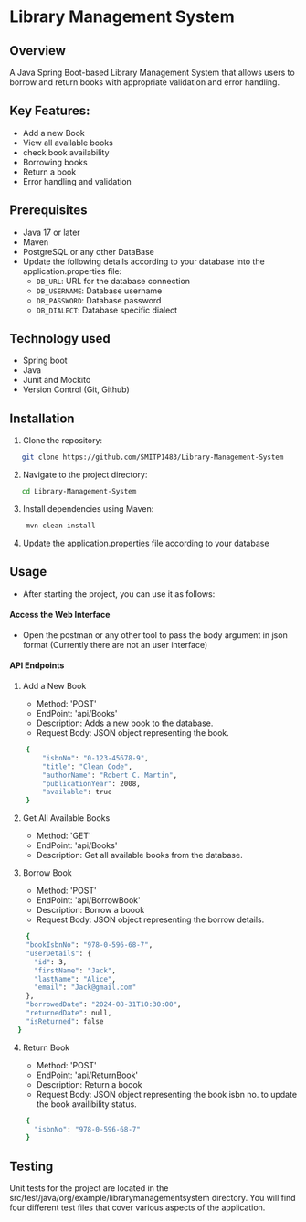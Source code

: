 # Library Management System

## Overview
A Java Spring Boot-based Library Management System that allows users to borrow and return books with appropriate validation and error handling.

## Key Features:
- Add a new Book
- View all available books
- check book availability
- Borrowing books
- Return a book
- Error handling and validation

## Prerequisites
- Java 17 or later
- Maven
- PostgreSQL or any other DataBase
- Update the following details according to your database into the application.properties file:
  - `DB_URL`: URL for the database connection
  - `DB_USERNAME`: Database username
  - `DB_PASSWORD`: Database password
  - `DB_DIALECT`: Database specific dialect

## Technology used
- Spring boot
- Java
- Junit and Mockito
- Version Control (Git, Github)

 ## Installation

 1. Clone the repository:
   ```bash
      git clone https://github.com/SMITP1483/Library-Management-System
```
2. Navigate to the project directory:
```bash
   cd Library-Management-System
```
3. Install dependencies using Maven:
``` bash
    mvn clean install
```
4. Update the application.properties file according to your database

## Usage

- After starting the project, you can use it as follows:

#### Access the Web Interface

- Open the postman or any other tool to pass the body argument in json format (Currently there are not an user interface)

#### API Endpoints

1. Add a New Book
   
   - Method: 'POST'
   - EndPoint: 'api/Books'
   - Description: Adds a new book to the database.
   - Request Body: JSON object representing the book.
``` bash
    {
        "isbnNo": "0-123-45678-9",
        "title": "Clean Code",
        "authorName": "Robert C. Martin",
        "publicationYear": 2008,
        "available": true
    }
```

2. Get All Available Books
   
   - Method: 'GET'
   - EndPoint: 'api/Books'
   - Description: Get all available books from the database.

3. Borrow Book

   - Method: 'POST'
   - EndPoint: 'api/BorrowBook'
   - Description: Borrow a boook
   - Request Body: JSON object representing the borrow details.
``` bash
    {
    "bookIsbnNo": "978-0-596-68-7",
    "userDetails": {
      "id": 3,
      "firstName": "Jack",
      "lastName": "Alice",
      "email": "Jack@gmail.com"
    },
    "borrowedDate": "2024-08-31T10:30:00",
    "returnedDate": null,
    "isReturned": false
  }
```
4. Return Book

   - Method: 'POST'
   - EndPoint: 'api/ReturnBook'
   - Description: Return a boook
   - Request Body: JSON object representing the book isbn no. to update the book availibility status.
``` bash
    {
      "isbnNo": "978-0-596-68-7"
    }
```

## Testing

Unit tests for the project are located in the src/test/java/org/example/librarymanagementsystem directory. You will find four different test files that cover various aspects of the application.
     





  
